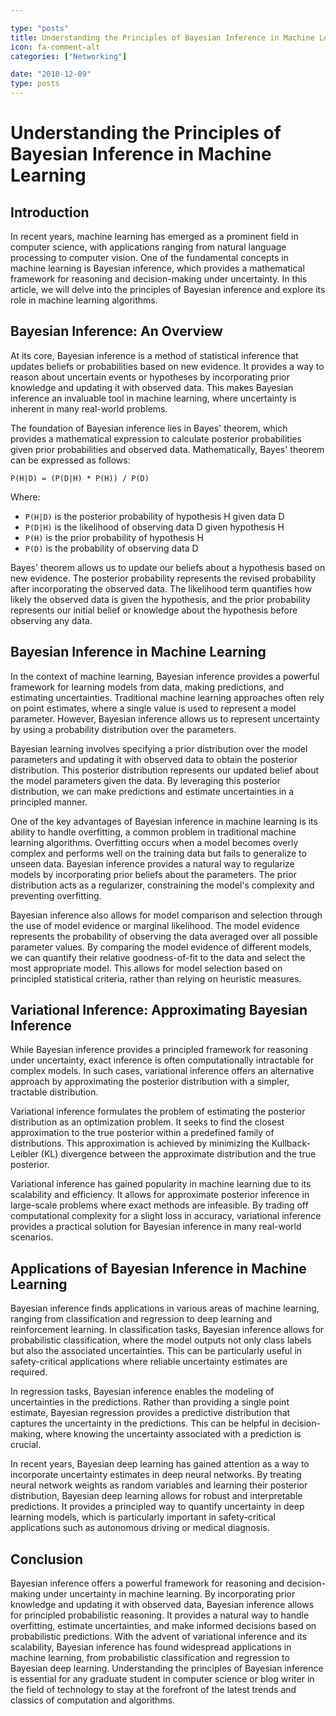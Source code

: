 ```yaml
---

type: "posts"
title: Understanding the Principles of Bayesian Inference in Machine Learning
icon: fa-comment-alt
categories: ["Networking"]

date: "2018-12-09"
type: posts
---
```





# Understanding the Principles of Bayesian Inference in Machine Learning

## Introduction

In recent years, machine learning has emerged as a prominent field in computer science, with applications ranging from natural language processing to computer vision. One of the fundamental concepts in machine learning is Bayesian inference, which provides a mathematical framework for reasoning and decision-making under uncertainty. In this article, we will delve into the principles of Bayesian inference and explore its role in machine learning algorithms.

## Bayesian Inference: An Overview

At its core, Bayesian inference is a method of statistical inference that updates beliefs or probabilities based on new evidence. It provides a way to reason about uncertain events or hypotheses by incorporating prior knowledge and updating it with observed data. This makes Bayesian inference an invaluable tool in machine learning, where uncertainty is inherent in many real-world problems.

The foundation of Bayesian inference lies in Bayes' theorem, which provides a mathematical expression to calculate posterior probabilities given prior probabilities and observed data. Mathematically, Bayes' theorem can be expressed as follows:

```
P(H|D) = (P(D|H) * P(H)) / P(D)
```

Where:
- `P(H|D)` is the posterior probability of hypothesis H given data D
- `P(D|H)` is the likelihood of observing data D given hypothesis H
- `P(H)` is the prior probability of hypothesis H
- `P(D)` is the probability of observing data D

Bayes' theorem allows us to update our beliefs about a hypothesis based on new evidence. The posterior probability represents the revised probability after incorporating the observed data. The likelihood term quantifies how likely the observed data is given the hypothesis, and the prior probability represents our initial belief or knowledge about the hypothesis before observing any data.

## Bayesian Inference in Machine Learning

In the context of machine learning, Bayesian inference provides a powerful framework for learning models from data, making predictions, and estimating uncertainties. Traditional machine learning approaches often rely on point estimates, where a single value is used to represent a model parameter. However, Bayesian inference allows us to represent uncertainty by using a probability distribution over the parameters.

Bayesian learning involves specifying a prior distribution over the model parameters and updating it with observed data to obtain the posterior distribution. This posterior distribution represents our updated belief about the model parameters given the data. By leveraging this posterior distribution, we can make predictions and estimate uncertainties in a principled manner.

One of the key advantages of Bayesian inference in machine learning is its ability to handle overfitting, a common problem in traditional machine learning algorithms. Overfitting occurs when a model becomes overly complex and performs well on the training data but fails to generalize to unseen data. Bayesian inference provides a natural way to regularize models by incorporating prior beliefs about the parameters. The prior distribution acts as a regularizer, constraining the model's complexity and preventing overfitting.

Bayesian inference also allows for model comparison and selection through the use of model evidence or marginal likelihood. The model evidence represents the probability of observing the data averaged over all possible parameter values. By comparing the model evidence of different models, we can quantify their relative goodness-of-fit to the data and select the most appropriate model. This allows for model selection based on principled statistical criteria, rather than relying on heuristic measures.

## Variational Inference: Approximating Bayesian Inference

While Bayesian inference provides a principled framework for reasoning under uncertainty, exact inference is often computationally intractable for complex models. In such cases, variational inference offers an alternative approach by approximating the posterior distribution with a simpler, tractable distribution.

Variational inference formulates the problem of estimating the posterior distribution as an optimization problem. It seeks to find the closest approximation to the true posterior within a predefined family of distributions. This approximation is achieved by minimizing the Kullback-Leibler (KL) divergence between the approximate distribution and the true posterior.

Variational inference has gained popularity in machine learning due to its scalability and efficiency. It allows for approximate posterior inference in large-scale problems where exact methods are infeasible. By trading off computational complexity for a slight loss in accuracy, variational inference provides a practical solution for Bayesian inference in many real-world scenarios.

## Applications of Bayesian Inference in Machine Learning

Bayesian inference finds applications in various areas of machine learning, ranging from classification and regression to deep learning and reinforcement learning. In classification tasks, Bayesian inference allows for probabilistic classification, where the model outputs not only class labels but also the associated uncertainties. This can be particularly useful in safety-critical applications where reliable uncertainty estimates are required.

In regression tasks, Bayesian inference enables the modeling of uncertainties in the predictions. Rather than providing a single point estimate, Bayesian regression provides a predictive distribution that captures the uncertainty in the predictions. This can be helpful in decision-making, where knowing the uncertainty associated with a prediction is crucial.

In recent years, Bayesian deep learning has gained attention as a way to incorporate uncertainty estimates in deep neural networks. By treating neural network weights as random variables and learning their posterior distribution, Bayesian deep learning allows for robust and interpretable predictions. It provides a principled way to quantify uncertainty in deep learning models, which is particularly important in safety-critical applications such as autonomous driving or medical diagnosis.

## Conclusion

Bayesian inference offers a powerful framework for reasoning and decision-making under uncertainty in machine learning. By incorporating prior knowledge and updating it with observed data, Bayesian inference allows for principled probabilistic reasoning. It provides a natural way to handle overfitting, estimate uncertainties, and make informed decisions based on probabilistic predictions. With the advent of variational inference and its scalability, Bayesian inference has found widespread applications in machine learning, from probabilistic classification and regression to Bayesian deep learning. Understanding the principles of Bayesian inference is essential for any graduate student in computer science or blog writer in the field of technology to stay at the forefront of the latest trends and classics of computation and algorithms.
